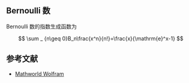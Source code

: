 ## Bernoulli 数

Bernoulli 数的指数生成函数为

$$
\sum _ {n\geq 0}B_n\frac{x^n}{n!}=\frac{x}{\mathrm{e}^x-1}
$$

## 参考文献

- [Mathworld Wolfram](https://mathworld.wolfram.com/BernoulliNumber.html)